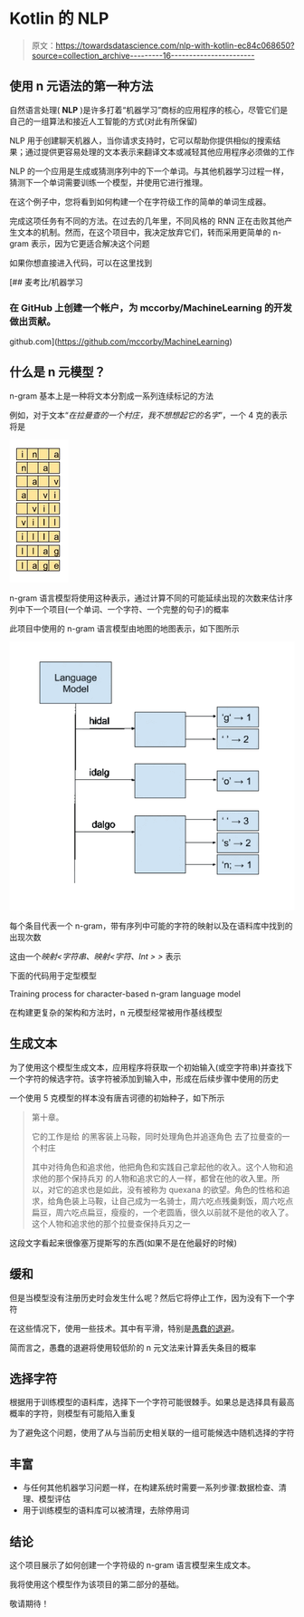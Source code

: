 # Kotlin 的 NLP

> 原文：<https://towardsdatascience.com/nlp-with-kotlin-ec84c068650?source=collection_archive---------16----------------------->

## 使用 n 元语法的第一种方法

自然语言处理( **NLP** )是许多打着“机器学习”商标的应用程序的核心，尽管它们是自己的一组算法和接近人工智能的方式(对此有所保留)

NLP 用于创建聊天机器人，当你请求支持时，它可以帮助你提供相似的搜索结果；通过提供更容易处理的文本表示来翻译文本或减轻其他应用程序必须做的工作

NLP 的一个应用是生成或猜测序列中的下一个单词。与其他机器学习过程一样，猜测下一个单词需要训练一个模型，并使用它进行推理。

在这个例子中，您将看到如何构建一个在字符级工作的简单的单词生成器。

完成这项任务有不同的方法。在过去的几年里，不同风格的 RNN 正在击败其他产生文本的机制。然而，在这个项目中，我决定放弃它们，转而采用更简单的 n-gram 表示，因为它更适合解决这个问题

如果你想直接进入代码，可以在这里找到

[](https://github.com/mccorby/MachineLearning) [## 麦考比/机器学习

### 在 GitHub 上创建一个帐户，为 mccorby/MachineLearning 的开发做出贡献。

github.com](https://github.com/mccorby/MachineLearning) 

## 什么是 n 元模型？

n-gram 基本上是一种将文本分割成一系列连续标记的方法

例如，对于文本“*在拉曼查的一个村庄，我不想想起它的名字*”，一个 4 克的表示将是

![](img/014f98eb36478dc82f9f70d4c68b4c03.png)

n-gram 语言模型将使用这种表示，通过计算不同的可能延续出现的次数来估计序列中下一个项目(一个单词、一个字符、一个完整的句子)的概率

此项目中使用的 n-gram 语言模型由地图的地图表示，如下图所示

![](img/63a888dcfd5a20e7deefb24b78cba0dc.png)

每个条目代表一个 n-gram，带有序列中可能的字符的映射以及在语料库中找到的出现次数

这由一个*映射<字符串、映射<字符、Int > >* 表示

下面的代码用于定型模型

Training process for character-based n-gram language model

在构建更复杂的架构和方法时，n 元模型经常被用作基线模型

## 生成文本

为了使用这个模型生成文本，应用程序将获取一个初始输入(或空字符串)并查找下一个字符的候选字符。该字符被添加到输入中，形成在后续步骤中使用的历史

一个使用 5 克模型的样本没有唐吉诃德的初始种子，如下所示

> 第十章。
> 
> 它的工作是给
> 的黑客装上马鞍，同时处理角色并追逐角色
> 去了拉曼查的一个村庄
> 
> 其中对待角色和追求他，他把角色和实践自己拿起他的收入。这个人物和追求他的那个保持兵刃
> 的人物和追求它的人一样，都曾在他的收入里。所以，对它的追求也是如此，没有被称为 quexana 的欲望。角色的性格和追求，给角色装上马鞍，让自己成为一名骑士，周六吃点残羹剩饭，周六吃点扁豆，周六吃点扁豆，瘦瘦的，一个老圆盾，很久以前就不是他的收入了。这个人物和追求他的那个拉曼查保持兵刃之一

这段文字看起来很像塞万提斯写的东西(如果不是在他最好的时候)

## 缓和

但是当模型没有注册历史时会发生什么呢？然后它将停止工作，因为没有下一个字符

在这些情况下，使用一些技术。其中有平滑，特别是[愚蠢的退避](https://rpubs.com/pferriere/dscapreport)。

简而言之，愚蠢的退避将使用较低阶的 n 元文法来计算丢失条目的概率

## 选择字符

根据用于训练模型的语料库，选择下一个字符可能很棘手。如果总是选择具有最高概率的字符，则模型有可能陷入重复

为了避免这个问题，使用了从与当前历史相关联的一组可能候选中随机选择的字符

## 丰富

*   与任何其他机器学习问题一样，在构建系统时需要一系列步骤:数据检查、清理、模型评估
*   用于训练模型的语料库可以被清理，去除停用词

## 结论

这个项目展示了如何创建一个字符级的 n-gram 语言模型来生成文本。

我将使用这个模型作为该项目的第二部分的基础。

敬请期待！